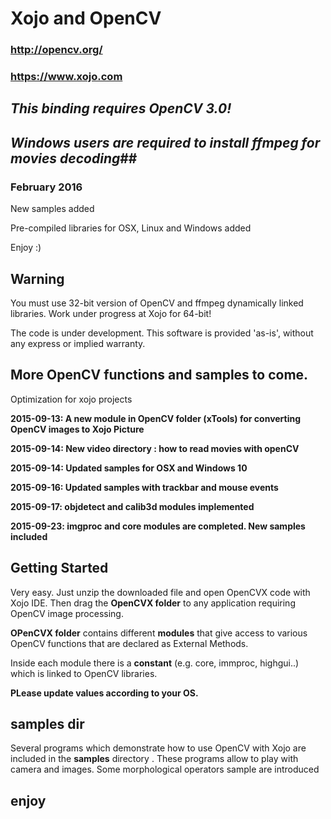 # Xojo and OpenCV
### http://opencv.org/
### https://www.xojo.com

## *This binding requires OpenCV 3.0!*
## *Windows users are required to install ffmpeg for movies decoding*##

### February 2016
New samples added

Pre-compiled libraries for OSX, Linux and Windows added

Enjoy :)

## Warning
You must use 32-bit version of OpenCV and ffmpeg dynamically linked libraries. 
Work under progress at Xojo for 64-bit!

The code is under development. This software is provided 'as-is', without any express or implied warranty. 

## More OpenCV functions and samples to come. 
Optimization for xojo projects

**2015-09-13: A new module in OpenCV folder (xTools) for converting OpenCV images to Xojo Picture**

**2015-09-14: New video directory : how to read movies with openCV**

**2015-09-14: Updated samples for OSX and Windows 10**

**2015-09-16: Updated samples with trackbar and mouse events**

**2015-09-17: objdetect and calib3d modules implemented**

**2015-09-23: imgproc and core modules are completed. New samples included**





## Getting Started
Very easy. Just unzip the downloaded file and open OpenCVX code with Xojo IDE. Then drag the **OpenCVX folder** to any application requiring OpenCV image processing. 

**OPenCVX folder** contains different **modules** that give access to various OpenCV functions that are declared as External Methods.

Inside each module there is a **constant** (e.g. core, immproc, highgui..) which is linked to  OpenCV libraries. 

**PLease update values according to your OS.**


## samples dir
Several programs which demonstrate how to use OpenCV with Xojo are included in the **samples** directory .
These programs allow to play with camera and images.
Some morphological operators sample are introduced


## enjoy


